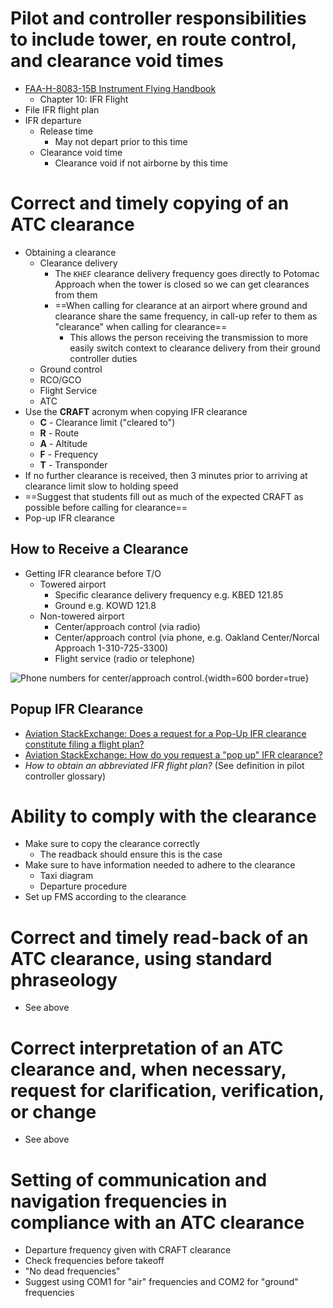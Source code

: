 # Pilot and controller responsibilities to include tower, en route control, and clearance void times

* [FAA-H-8083-15B Instrument Flying Handbook](https://www.faa.gov/sites/faa.gov/files/regulations_policies/handbooks_manuals/aviation/FAA-H-8083-15B.pdf)
  * Chapter 10: IFR Flight
* File IFR flight plan
* IFR departure
  * Release time
    * May not depart prior to this time
  * Clearance void time
    * Clearance void if not airborne by this time

# Correct and timely copying of an ATC clearance

* Obtaining a clearance
  * Clearance delivery
    * The `KHEF` clearance delivery frequency goes directly to Potomac Approach when the tower is closed so we can get clearances from them
    * ==When calling for clearance at an airport where ground and clearance share the same frequency, in call-up refer to them as "clearance" when calling for clearance==
      * This allows the person receiving the transmission to more easily switch context to clearance delivery from their ground controller duties
  * Ground control
  * RCO/GCO
  * Flight Service
  * ATC
* Use the **CRAFT** acronym when copying IFR clearance
  * **C** - Clearance limit ("cleared to")
  * **R** - Route
  * **A** - Altitude
  * **F** - Frequency
  * **T** - Transponder
* If no further clearance is received, then 3 minutes prior to arriving at clearance limit slow to holding speed
* ==Suggest that students fill out as much of the expected CRAFT as possible before calling for clearance==
* Pop-up IFR clearance

## How to Receive a Clearance

* Getting IFR clearance before T/O
  * Towered airport
    * Specific clearance delivery frequency e.g. KBED 121.85
    * Ground e.g. KOWD 121.8
  * Non-towered airport
    * Center/approach control (via radio)
    * Center/approach control (via phone, e.g. Oakland Center/Norcal Approach 1-310-725-3300)
    * Flight service (radio or telephone)

![Phone numbers for center/approach control.](/img/cs_sw_kedu_approach_phone_numbers.png){width=600 border=true}

## Popup IFR Clearance

* [Aviation StackExchange: Does a request for a Pop-Up IFR clearance constitute filing a flight plan?](https://aviation.stackexchange.com/questions/25709/does-a-request-for-a-pop-up-ifr-clearance-constitute-filing-a-flight-plan)
* [Aviation StackExchange: How do you request a "pop up" IFR clearance?](https://aviation.stackexchange.com/questions/1361/how-do-you-request-a-pop-up-ifr-clearance)
* *How to obtain an abbreviated IFR flight plan?* (See definition in pilot controller glossary)

# Ability to comply with the clearance

* Make sure to copy the clearance correctly
  * The readback should ensure this is the case
* Make sure to have information needed to adhere to the clearance
  * Taxi diagram
  * Departure procedure
* Set up FMS according to the clearance

# Correct and timely read-back of an ATC clearance, using standard phraseology

* See above

# Correct interpretation of an ATC clearance and, when necessary, request for clarification, verification, or change

* See above

# Setting of communication and navigation frequencies in compliance with an ATC clearance

* Departure frequency given with CRAFT clearance
* Check frequencies before takeoff
* "No dead frequencies"
* Suggest using COM1 for "air" frequencies and COM2 for "ground" frequencies

